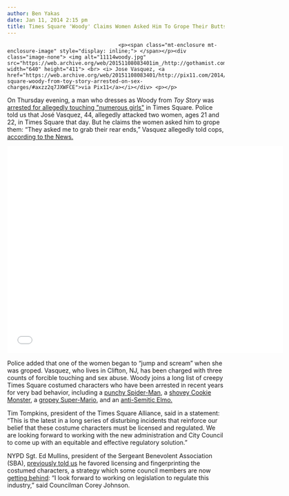 ```yaml
---
author: Ben Yakas
date: Jan 11, 2014 2:15 pm
title: Times Square 'Woody' Claims Women Asked Him To Grope Their Butts
---
```


	
										<p><span class="mt-enclosure mt-enclosure-image" style="display: inline;"> </span></p><div class="image-none"> <img alt="11114woody.jpg" src="https://web.archive.org/web/20151108083401im_/http://gothamist.com/attachments/byakas/11114woody.jpg" width="640" height="411"> <br> <i> Jose Vasquez, <a href="https://web.archive.org/web/20151108083401/http://pix11.com/2014/01/10/times-square-woody-from-toy-story-arrested-on-sex-charges/#axzz2q7JXWFCE">via Pix11</a></i></div> <p></p>

<p>On Thursday evening, a man who dresses as Woody from <em>Toy Story</em> was <a href="https://web.archive.org/web/20151108083401/http://gothamist.com/2014/01/10/toy_storys_woody_arrested_for_touch.php">arrested for allegedly touching &quot;numerous girls&quot;</a> in Times Square. Police told us that Jos&#xE9; Vasquez, 44, allegedly attacked two women, ages 21 and 22, in Times Square that day.  But he claims the women asked him to grope them: &#x201C;They asked me to grab their rear ends,&#x201D; Vasquez allegedly told cops, <a href="https://web.archive.org/web/20151108083401/http://www.nydailynews.com/new-york/nyc-crime/man-dressed-woody-charged-molesting-women-article-1.1576021">according to the News.</a></p>

<p><iframe width="640" height="480" src="//web.archive.org/web/20151108083401if_/http://www.youtube.com/embed/in5XV4JNBJk" frameborder="0" allowfullscreen></iframe></p>

<p>Police added that one of the women began to &#x201C;jump and scream&#x201D; when she was groped. Vasquez, who lives in Clifton, NJ, has been charged with three counts of forcible touching and sex abuse. Woody joins a long list of creepy Times Square costumed characters who have been arrested in recent years for very bad behavior, including a <a href="https://web.archive.org/web/20151108083401/http://gothamist.com/2013/02/11/spider-man_allegedly_attacks_mom_in.php">punchy Spider-Man</a>, a <a href="https://web.archive.org/web/20151108083401/http://gothamist.com/2013/04/09/times_square_cookie_monster_called.php#photo-1">shovey Cookie Monster</a>, a <a href="https://web.archive.org/web/20151108083401/http://gothamist.com/2012/12/20/super_mario_groper_times_square_bus.php">gropey Super-Mario</a>, and an <a href="https://web.archive.org/web/20151108083401/http://gothamist.com/tags/anti-semiticelmo">anti-Semitic Elmo.</a></p>

<p>Tim Tompkins, president of the Times Square Alliance, said in a statement: &#x201C;This is the latest in a long series of disturbing incidents that reinforce our belief that these costume characters must be licensed and regulated. We are looking forward to working with the new administration and City Council to come up with an equitable and effective regulatory solution.&#x201D; </p>

<p>NYPD Sgt. Ed Mullins, president of the Sergeant Benevolent Association (SBA), <a href="https://web.archive.org/web/20151108083401/http://gothamist.com/2013/04/11/times_square_cookie_monster_costume.php">previously told us</a> he favored licensing and fingerprinting the costumed characters, a strategy which some council members are now <a href="https://web.archive.org/web/20151108083401/http://nypost.com/2014/01/11/push-to-id-times-square-mascots-after-latest-arrest/">getting behind</a>: &#x201C;I look forward to working on legislation to regulate this industry,&#x201D; said Councilman Corey Johnson.</p>					
										
									
				